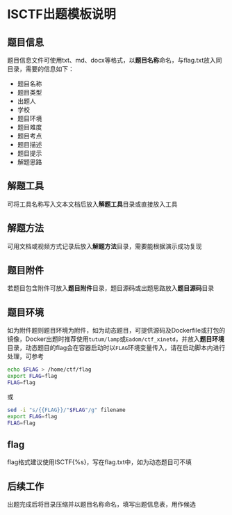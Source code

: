 # ISCTF出题模板说明

## 题目信息

题目信息文件可使用txt、md、docx等格式，以**题目名称**命名，与flag.txt放入同目录，需要的信息如下：

* 题目名称
* 题目类型
* 出题人
* 学校
* 题目环境
* 题目难度
* 题目考点
* 题目描述
* 题目提示
* 解题思路

## 解题工具

可将工具名称写入文本文档后放入**解题工具**目录或直接放入工具

## 解题方法

可用文档或视频方式记录后放入**解题方法**目录，需要能根据演示成功复现

## 题目附件

若题目包含附件可放入**题目附件**目录，题目源码或出题思路放入**题目源码**目录

## 题目环境

如为附件题则题目环境为附件，如为动态题目，可提供源码及Dockerfile或打包的镜像，Docker出题时推荐使用`tutum/lamp`或`Eadom/ctf_xinetd`，并放入**题目环境**目录，动态题目的flag会在容器启动时以`FLAG`环境变量传入，请在启动脚本内进行处理，可参考
```bash
echo $FLAG > /home/ctf/flag
export FLAG=flag
FLAG=flag
```
或
```bash
sed -i "s/{{FLAG}}/"$FLAG"/g" filename
export FLAG=flag
FLAG=flag
```

## flag

flag格式建议使用ISCTF{%s}，写在flag.txt中，如为动态题目可不填

## 后续工作

出题完成后将目录压缩并以题目名称命名，填写出题信息表，用作候选